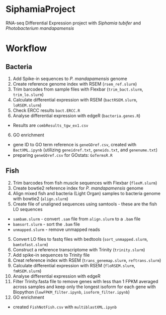 # SiphamiaProject
RNA-seq Differential Expression project with _Siphamia tubifer_ and _Photobacterium mandapamensis_

# Workflow
## Bacteria
1. Add Spike-in sequences to _P. mandapamensis_ genome
2. Create reference genome index with RSEM (```rsem_ref.slurm```)
3. Trim barcodes from sample files with Flexbar (``trim_bact.slurm``, ``trim_lo.slurm``)
4. Calculate differential expression with RSEM (``bactRSEM.slurm``, ``loRSEM.slurm``)
5. Check ERCC results `bact.ERCC.R`
5. Analyse differential expression with edgeR (``bacteria.genes.R``)
  * Results are `combResults_tgw_ex1.csv`
6. GO enrichment
  * gene ID to GO term reference is `geneGOref.csv`, created with `BactXML.ipynb` (utilizing `geneidref.txt`, `geneids.txt`, and `genenume.txt`)
  * preparing `geneGOref.csv` for GOstats: `GoTermsR.R`

## Fish
2. Trim barcodes from fish muscle sequences with Flexbar (``flexM.slurm``)
1. Create bowtie2 reference index for _P. mandapamensis_ genome
2. Align mixed fish and bacteria (Light Organ) samples to bacteria genome with bowtie2 (``align.slurm``)
4. Create file of unaligned sequences using samtools - these are the fish LO sequences  
  * ``sambam.slurm`` - convert ``.sam`` file from ``align.slurm`` to a ``.bam`` file
  * ``bamsort.slurm`` - sort the ``.bam`` file
  * ``unmapped.slurm`` - remove unmapped reads 
5. Convert LO files to fastq files with bedtools (``sort_unmapped.slurm``, ``bamtofast.slurm``)
6. Construct a reference transcriptome with Trinity (``trinity.slurm``)
7. Add spike-in sequences to Trinity file
8. Creat reference index with RSEM (``trans_genemap.slurm``, ``reftrans.slurm``)
9. Calculate differential expression with RSEM (``floRSEM.slurm``, ``fmRSEM.slurm``)
10. Analyse differential expression with edgeR
11. Filter Trinity.fasta file to remove genes with less than 1 FPKM averaged across samples and keep only the longest isoform for each gene with Biopython (``lowFPKM_filter.ipynb``, ``isoform_filter.ipynb``)
12. GO enrichment
  * created `FishNotFish.csv` with `multiblastXML.ipynb`
